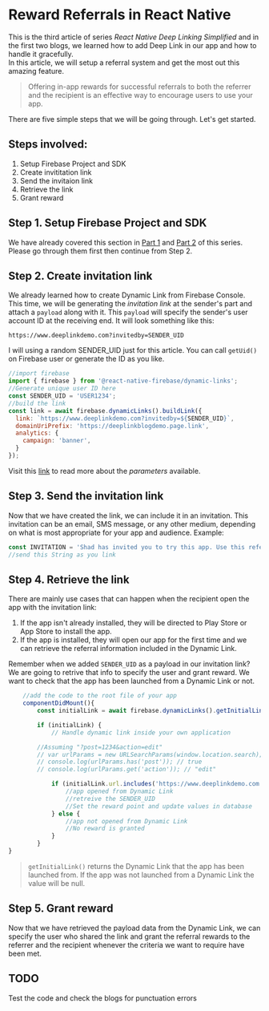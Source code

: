 # Reward Referrals in React Native
This is the third article of series *React Native Deep Linking Simplified* and in the first two blogs, we learned how to add Deep Link in our app and how to handle it gracefully.  
In this article, we will setup a referral system and get the most out this amazing feature. 
>Offering in-app rewards for successful referrals to both the referrer and the recipient is an effective way to encourage users to use your app. 

There are five simple steps that we will be going through. Let's get started.
##  Steps involved:
1. Setup Firebase Project and SDK
2. Create invititation link
3. Send the invitaion link
4. Retrieve the link
5. Grant reward

## Step 1. Setup Firebase Project and SDK
We have already covered this section in [Part 1]() and [Part 2]() of this series. Please go through them first then continue from Step 2. 

## Step 2. Create invitation link
We already learned how to create Dynamic Link from Firebase Console. This time, we will be generating the *invitation link* at the sender's part and attach a `payload` along with it. This `payload` will specify the sender's user account ID at the receiving end. It will look something like this:
```https
https://www.deeplinkdemo.com?invitedby=SENDER_UID
```
I will using a random SENDER_UID just for this article. You can call `getUid()` on Firebase user or generate the ID as you like.
```javascript
//import firebase
import { firebase } from '@react-native-firebase/dynamic-links';
//Generate unique user ID here
const SENDER_UID = 'USER1234';
//build the link
const link = await firebase.dynamicLinks().buildLink({
  link: `https://www.deeplinkdemo.com?invitedby=${SENDER_UID}`,
  domainUriPrefix: 'https://deeplinkblogdemo.page.link',
  analytics: {
    campaign: 'banner',
  }
});

```
Visit this [link](https://invertase.io/oss/react-native-firebase/v6/dynamic-links/reference/dynamiclink) to read more about the *parameters* available.

## Step 3. Send the invitation link
Now that we have created the link, we can include it in an invitation. This invitation can be an email, SMS message, or any other medium, depending on what is most appropriate for your app and audience. Example: 
```javascript
const INVITATION = 'Shad has invited you to try this app. Use this referral link: ' + link;
//send this String as you link
```
## Step 4. Retrieve the link
There are mainly use cases that can happen when the recipient open the app with the invitation link:  
1. If the app isn't already installed, they will be directed to Play Store or App Store to install the app.
2. If the app is installed, they will open our app for the first time and we can retrieve the referral information included in the Dynamic Link.

Remember when we added `SENDER_UID` as a payload in our invitation link? We are going to retrive that info to specify the user and grant reward. We want to check that the app has been launched from a Dynamic Link or not.
```javascript
    //add the code to the root file of your app
    componentDidMount(){
        const initialLink = await firebase.dynamicLinks().getInitialLink();

        if (initialLink) {
            // Handle dynamic link inside your own application

        //Assuming "?post=1234&action=edit"
        // var urlParams = new URLSearchParams(window.location.search);
        // console.log(urlParams.has('post')); // true
        // console.log(urlParams.get('action')); // "edit"

            if (initialLink.url.includes('https://www.deeplinkdemo.com')){
                //app opened from Dynamic Link
                //retreive the SENDER_UID
                //Set the reward point and update values in database
            } else {
                //app not opened from Dynamic Link
                //No reward is granted
            }
        }
}
```
> `getInitialLink()` returns the Dynamic Link that the app has been launched from. If the app was not launched from a Dynamic Link the value will be null.

## Step 5. Grant reward
Now that we have retrieved the payload data from the Dynamic Link, we can specify the user who shared the link and grant the referral rewards to the referrer and the recipient whenever the criteria we want to require have been met.

## TODO
Test the code and check the blogs for punctuation errors